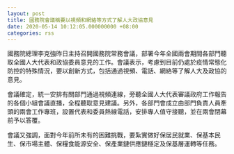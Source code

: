 ```yaml
---
layout: post
title: 國務院會議稱要以視頻和網絡等方式了解人大政協意見
date: 2020-05-14 10:12:05.000000000 +08:00
categories: rss
---
```


國務院總理李克強昨日主持召開國務院常務會議，部署今年全國兩會期間各部門聽取全國人大代表和政協委員意見的工作。會議表示，考慮到目前仍處於疫情常態化防控的特殊情況，要以創新方式，包括通過視頻、電話、網絡等了解人大及政協的意見。

會議確定，統一安排有關部門通過視頻連線，旁聽全國人大代表審議政府工作報告的各個小組會議直播，全程聽取意見建議。另外，各部門會成立由部門負責人員牽頭的兩會工作專班，設置代表和委員熱線電話，安排專人值守接聽，並在兩會閉幕前予以答覆。

會議又強調，面對今年前所未有的困難挑戰，要紮實做好保居民就業、保基本民生、保市場主體、保糧食能源安全、保產業鏈供應鏈穩定及保基層運轉等任務。
